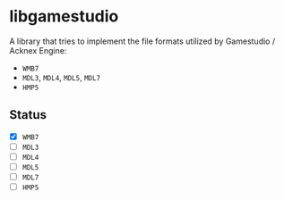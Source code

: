 # libgamestudio

A library that tries to implement the file formats utilized by Gamestudio / Acknex Engine:

- `WMB7`
- `MDL3`, `MDL4`, `MDL5`, `MDL7`
- `HMP5`

## Status

- [x] `WMB7`
- [ ] `MDL3`
- [ ] `MDL4`
- [ ] `MDL5`
- [ ] `MDL7`
- [ ] `HMP5`
